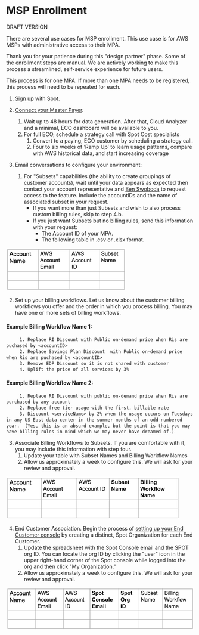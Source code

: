 # MSP Enrollment

DRAFT VERSION

There are several use cases for MSP enrollment. This use case is for AWS MSPs with administrative access to their MPA.  

Thank you for your patience during this "design partner" phase. Some of the enrollment steps are manual. We are actively working to make this process a streamlined, self-service experience for future users.  

This process is for one MPA. If more than one MPA needs to be registered, this process will need to be repeated for each.
1. [Sign up](https://console.spotinst.com/spt/auth/signUp) with Spot.  
2. [Connect your Master Payer](https://docs.spot.io/cloud-analyzer/getting-started/connect-your-aws-master-payer-account-existing-customer).
   1. Wait up to 48 hours for data generation. After that, Cloud Analyzer and a minimal, ECO dashboard will be available to you.
   2. For full ECO, schedule a strategy call with Spot Cost specialists
      1. Convert to a paying, ECO customer by scheduling a strategy call.
      2. Four to six weeks of ‘Ramp Up’ to learn usage patterns, compare with AWS historical data, and start increasing coverage

3. Email conversations to configure your environment:
   1. For "Subsets" capabilities (the ability to create groupings of customer accounts), wait until your data appears as expected then contact your account representative and [Ben Swoboda](ben.swoboda@netapp.com) to request access to the feature. Include the accountIDs and the name of associated subset in your request.
      * If you want more than just Subsets and wish to also process custom billing rules, skip to step 4.b.
      * If you just want Subsets but no billing rules, send this information with your request:
        * The Account ID of your MPA.
        * The following table in .csv or .xlsx format. 

<img src="/design-documents/_media/msp-enrollment-01.png" width="321" height="114" />

   2. Set up your billing workflows. Let us know about the customer billing workflows you offer and the order in which you process billing. You may have one or more sets of billing workflows.  

#### Example Billing Workflow Name 1:

         1. Replace RI Discount with Public on-demand price when Ris are puchased by <accountID>
         2. Replace Savings Plan Discount  with Public on-demand price when Ris are puchased by <accountID>
         3. Remove EDP Discount so it is not shared with customer
         4. Uplift the price of all services by 3%

#### Example Billing Workflow Name 2:

         1. Replace RI Discount with public on-demand price when Ris are purchased by any account
         2. Replace free tier usage with the first, billable rate
         3. Discount <serviceName> by 2% when the usage occurs on Tuesdays in any US-East data center in the summer months of an odd-numbered year.  (Yes, this is an absurd example, but the point is that you may have billing rules in mind which we may never have dreamed of.)  

   3. Associate Billing Workflows to Subsets. If you are comfortable with it, you may include this information with step four.  
      1. Update your table with Subset Names and Billing Workflow Names 
      2. Allow us approximately a week to configure this. We will ask for your review and approval.

<img src="/design-documents/_media/msp-enrollment-02.png" width="464" height="114" />

   4. End Customer Association. Begin the process of [setting up your End Customer console](https://console.spotinst.com/spt/auth/signUp) by creating a distinct, Spot Organization for each End Customer.
      1. Update the spreadsheet with the Spot Console email and the SPOT org ID. You can locate the org ID by clicking the "user" icon in the upper right-hand corner of the Spot console while logged into the org and then click "My Organization."
      2. Allow us approximately a week to configure this. We will ask for your review and approval.

<img src="/design-documents/_media/msp-enrollment-03.png" width="517" height="115" />

